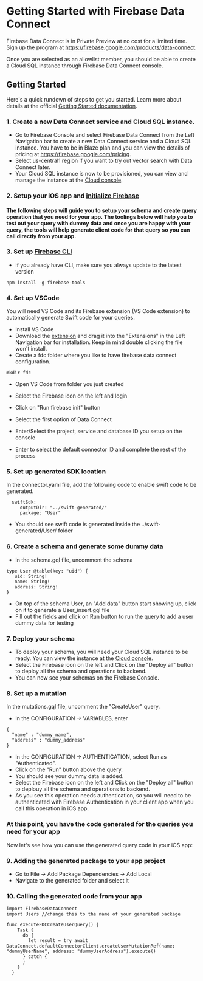 #  Getting Started with Firebase Data Connect

Firebase Data Connect is in Private Preview at no cost for a limited time. Sign up the program at https://firebase.google.com/products/data-connect.

Once you are selected as an allowlist member, you should be able to create a Cloud SQL instance through Firebase Data Connect console.

## Getting Started
Here's a quick rundown of steps to get you started. Learn more about details at the official [Getting Started documentation](https://firebase.google.com/docs/data-connect/quickstart).

### 1. Create a new Data Connect service and Cloud SQL instance.
* Go to Firebase Console and select Firebase Data Connect from the Left Navigation bar to create a new Data Connect service and a Cloud SQL instance. You have to be in Blaze plan and you can view the details of pricing at https://firebase.google.com/pricing.
* Select us-central1 region if you want to try out vector search with Data Connect later.
* Your Cloud SQL instance is now to be provisioned, you can view and manage the instance at the [Cloud console](https://pantheon.corp.google.com/sql).

### 2. Setup your iOS app and [initialize Firebase](https://firebase.google.com/docs/ios/setup)

#### The following steps will guide you to setup your schema and create query operation that you need for your app. The toolings below will help you to test out your query with dummy data and once you are happy with your query, the tools will help generate client code for that query so you can call directly from your app.


### 3. Set up [Firebase CLI](https://firebase.devsite.corp.google.com/docs/cli)

* If you already have CLI, make sure you always update to the latest version
```
npm install -g firebase-tools
```

### 4. Set up VSCode
You will need VS Code and its Firebase extension (VS Code extension) to automatically generate Swift code for your queries.
* Install VS Code
* Download the [extension](https://firebasestorage.googleapis.com/v0/b/firemat-preview-drop/o/vsix%2Ffirebase-vscode-latest.vsix?alt=media) and drag it into the "Extensions" in the Left Navigation bar for installation. Keep in mind double clicking the file won't install.
* Create a fdc folder where you like to have firebase data connect configuration.
```
mkdir fdc
```
* Open VS Code from folder you just created
* Select the Firebase icon on the left and login
* Click on "Run firebase init" button

* Select the first option of Data Connect
* Enter/Select the project, service and database ID you setup on the console
* Enter to select the default connector ID and complete the rest of the process

### 5. Set up generated SDK location
In the connector.yaml file, add the following code to enable swift code to be generated.

```
  swiftSdk:
     outputDir: "../swift-generated/"
     package: "User"
```
* You should see swift code is generated inside the ../swift-generated/User/ folder

### 6. Create a schema and generate some dummy data
* In the schema.gql file, uncomment the schema
```
type User @table(key: "uid") {
   uid: String!
   name: String!
   address: String!
}
```
* On top of the schema User, an "Add data" button start showing up, click on it to generate a User_insert.gql file
* Fill out the fields and click on Run button to run the query to add a user dummy data for testing

### 7. Deploy your schema
* To deploy your schema, you will need your Cloud SQL instance to be ready. You can view the instance at the [Cloud console](https://pantheon.corp.google.com/sql).
* Select the Firebase icon on the left and Click on the "Deploy all" button to deploy all the schema and operations to backend.
* You can now see your schemas on the Firebase Console.

### 8. Set up a mutation
In the mutations.gql file, uncomment the "CreateUser" query.
* In the CONFIGURATION -> VARIABLES, enter
```
{
  "name" : "dummy_name",
  "address" : "dummy_address"
}
```
* In the CONFIGURATION -> AUTHENTICATION, select Run as "Authenticated".
* Click on the "Run" button above the query.
* You should see your dummy data is added.
* Select the Firebase icon on the left and Click on the "Deploy all" button to deplouy all the schema and operations to backend.
* As you see this operation needs authentication, so you will need to be authenticated with Firebase Authentication in your client app when you call this operation in iOS app.

### At this point, you have the code generated for the queries you need for your app
Now let's see how you can use the generated query code in your iOS app:

### 9. Adding the generated package to your app project
* Go to File -> Add Package Dependencies -> Add Local
* Navigate to the generated folder and select it


### 10. Calling the generated code from your app
```
import FirebaseDataConnect
import Users //change this to the name of your generated package

func executeFDCCreateUserQuery() {
    Task {
      do {
        let result = try await DataConnect.defaultConnectorClient.createUserMutationRef(name: "dummyUserName", address: "dummyUserAddress").execute()
      } catch {
      }
    }
  }

```





















